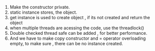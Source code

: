 1) Make the constructor private.
2) static instance stores, the object.
3) get instance is used to create object , if its not created and return the object
4) when multiple threads are acessing the code, use the threadlock()
5) Double checked thread safe can be added , for better performance.
6) And we have to make copy constructor and = operator overloading empty, to make sure , there can be no instance created.